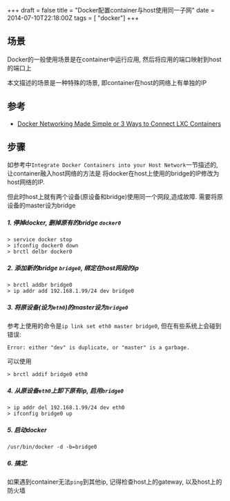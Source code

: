 +++
draft = false
title = "Docker配置container与host使用同一子网"
date = 2014-07-10T22:18:00Z
tags = [ "docker"]
+++


## 场景

Docker的一般使用场景是在container中运行应用, 然后将应用的端口映射到host的端口上

本文描述的场景是一种特殊的场景, 即container在host的网络上有单独的IP

## 参考

* [Docker Networking Made Simple or 3 Ways to Connect LXC Containers](https://blog.codecentric.de/en/2014/01/docker-networking-made-simple-3-ways-connect-lxc-containers/)


## 步骤

如参考中`Integrate Docker Containers into your Host Network`一节描述的, 让container融入host网络的方法是 将docker在host上使用的bridge的IP修改为host网络的IP.

但此时host上就有两个设备(原设备和bridge)使用同一个网段,造成故障. 需要将原设备的master设为bridge

##### 1. 停掉docker, 删掉原有的bridge `docker0`

```
> service docker stop
> ifconfig docker0 down
> brctl delbr docker0
```

##### 2. 添加新的bridge `bridge0`, 绑定在host网段的ip

```
> brctl addbr bridge0
> ip addr add 192.168.1.99/24 dev bridge0
```

##### 3. 将原设备(设为`eth0`)的master设为`bridge0`

参考上使用的命令是`ip link set eth0 master bridge0`, 但在有些系统上会碰到错误:

```
Error: either "dev" is duplicate, or "master" is a garbage.
```

可以使用

```
> brctl addif bridge0 eth0
```

##### 4. 从原设备`eth0`上卸下原有ip, 启用`bridge0`

```
> ip addr del 192.168.1.99/24 dev eth0
> ifconfig bridge0 up
```

##### 5. 启动docker

```
/usr/bin/docker -d -b=bridge0
```

##### 6. 搞定. 

如果遇到container无法`ping`到其他ip, 记得检查host上的gateway, 以及host上的防火墙